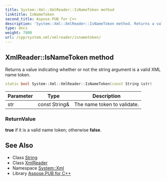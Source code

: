 ```yaml
---
title: System::Xml::XmlReader::IsNameToken method
linktitle: IsNameToken
second_title: Aspose.PUB for C++
description: 'System::Xml::XmlReader::IsNameToken method. Returns a value indicating whether or not the string argument is a valid XML name token in C++.'
type: docs
weight: 7800
url: /cpp/system.xml/xmlreader/isnametoken/
---
```

## XmlReader::IsNameToken method


Returns a value indicating whether or not the string argument is a valid XML name token.

```cpp
static bool System::Xml::XmlReader::IsNameToken(const String &str)
```


| Parameter | Type | Description |
| --- | --- | --- |
| str | const String\& | The name token to validate. |

### ReturnValue

**true** if it is a valid name token; otherwise **false**.

## See Also

* Class [String](../../../system/string/)
* Class [XmlReader](../)
* Namespace [System::Xml](../../)
* Library [Aspose.PUB for C++](../../../)

